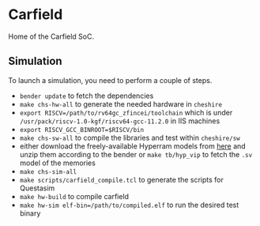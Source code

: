 # Carfield

Home of the Carfield SoC. 

## Simulation

To launch a simulation, you need to perform a couple of steps.

 * `bender update` to fetch the dependencies
 * `make chs-hw-all` to generate the needed hardware in `cheshire`
 * `export RISCV=/path/to/rv64gc_zfincei/toolchain` which is under `/usr/pack/riscv-1.0-kgf/riscv64-gcc-11.2.0` in IIS machines
 * `export RISCV_GCC_BINROOT=$RISCV/bin`
 * `make chs-sw-all` to compile the libraries and test within `cheshire/sw`
 * either download the freely-available Hyperram models from [here](https://www.cypress.com/documentation/models/verilog/s27kl0641-s27ks0641-verilog) and unzip them according to the bender or `make tb/hyp_vip` to fetch the `.sv` model of the memories
 * `make chs-sim-all`
 * `make scripts/carfield_compile.tcl` to generate the scripts for Questasim
 * `make hw-build` to compile carfield
 * `make hw-sim elf-bin=/path/to/compiled.elf` to run the desired test binary


